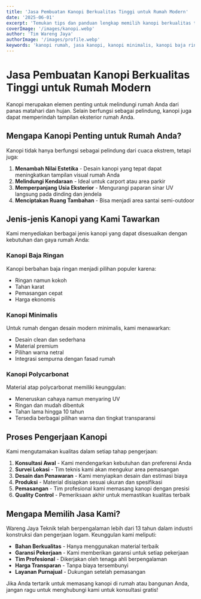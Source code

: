 ```yaml
---
title: 'Jasa Pembuatan Kanopi Berkualitas Tinggi untuk Rumah Modern'
date: '2025-06-01'
excerpt: 'Temukan tips dan panduan lengkap memilih kanopi berkualitas tinggi untuk rumah modern Anda. Kami menawarkan berbagai jenis kanopi dengan garansi terbaik.'
coverImage: '/images/kanopi.webp'
author: 'Tim Wareng Jaya'
authorImage: '/images/profile.webp'
keywords: 'kanopi rumah, jasa kanopi, kanopi minimalis, kanopi baja ringan, harga kanopi'
---
```


# Jasa Pembuatan Kanopi Berkualitas Tinggi untuk Rumah Modern

Kanopi merupakan elemen penting untuk melindungi rumah Anda dari panas matahari dan hujan. Selain berfungsi sebagai pelindung, kanopi juga dapat memperindah tampilan eksterior rumah Anda.

## Mengapa Kanopi Penting untuk Rumah Anda?

Kanopi tidak hanya berfungsi sebagai pelindung dari cuaca ekstrem, tetapi juga:

1. **Menambah Nilai Estetika** - Desain kanopi yang tepat dapat meningkatkan tampilan visual rumah Anda
2. **Melindungi Kendaraan** - Ideal untuk carport atau area parkir
3. **Memperpanjang Usia Eksterior** - Mengurangi paparan sinar UV langsung pada dinding dan jendela
4. **Menciptakan Ruang Tambahan** - Bisa menjadi area santai semi-outdoor

## Jenis-jenis Kanopi yang Kami Tawarkan

Kami menyediakan berbagai jenis kanopi yang dapat disesuaikan dengan kebutuhan dan gaya rumah Anda:

### Kanopi Baja Ringan

Kanopi berbahan baja ringan menjadi pilihan populer karena:
- Ringan namun kokoh
- Tahan karat
- Pemasangan cepat
- Harga ekonomis

### Kanopi Minimalis

Untuk rumah dengan desain modern minimalis, kami menawarkan:
- Desain clean dan sederhana
- Material premium
- Pilihan warna netral
- Integrasi sempurna dengan fasad rumah

### Kanopi Polycarbonat

Material atap polycarbonat memiliki keunggulan:
- Meneruskan cahaya namun menyaring UV
- Ringan dan mudah dibentuk
- Tahan lama hingga 10 tahun
- Tersedia berbagai pilihan warna dan tingkat transparansi

## Proses Pengerjaan Kanopi

Kami mengutamakan kualitas dalam setiap tahap pengerjaan:

1. **Konsultasi Awal** - Kami mendengarkan kebutuhan dan preferensi Anda
2. **Survei Lokasi** - Tim teknis kami akan mengukur area pemasangan
3. **Desain dan Penawaran** - Kami menyiapkan desain dan estimasi biaya
4. **Produksi** - Material disiapkan sesuai ukuran dan spesifikasi
5. **Pemasangan** - Tim profesional kami memasang kanopi dengan presisi
6. **Quality Control** - Pemeriksaan akhir untuk memastikan kualitas terbaik

## Mengapa Memilih Jasa Kami?

Wareng Jaya Teknik telah berpengalaman lebih dari 13 tahun dalam industri konstruksi dan pengerjaan logam. Keunggulan kami meliputi:

- **Bahan Berkualitas** - Hanya menggunakan material terbaik
- **Garansi Pekerjaan** - Kami memberikan garansi untuk setiap pekerjaan
- **Tim Profesional** - Dikerjakan oleh tenaga ahli berpengalaman
- **Harga Transparan** - Tanpa biaya tersembunyi
- **Layanan Purnajual** - Dukungan setelah pemasangan

Jika Anda tertarik untuk memasang kanopi di rumah atau bangunan Anda, jangan ragu untuk menghubungi kami untuk konsultasi gratis!
